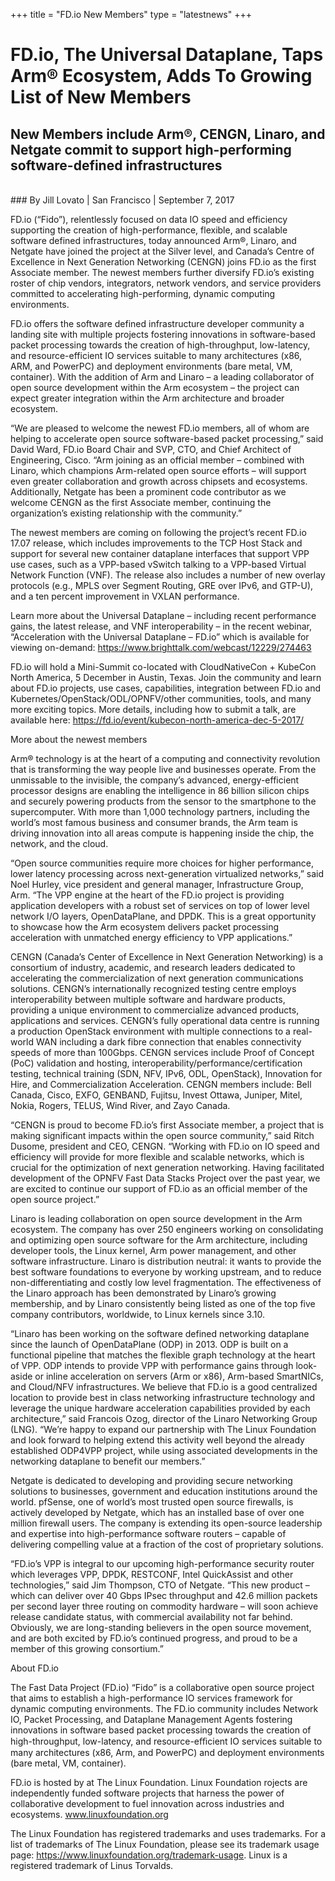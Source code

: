 +++
title = "FD.io New Members"
type = "latestnews"
+++

# FD.io, The Universal Dataplane, Taps Arm® Ecosystem, Adds To Growing List of New Members
## New Members include Arm®, CENGN, Linaro, and Netgate commit to support high-performing software-defined infrastructures
<br>
### By Jill Lovato | San Francisco | September 7, 2017 

FD.io (“Fido”), relentlessly focused on data IO speed and efficiency supporting the creation of high-performance, flexible, and scalable software defined infrastructures, today announced Arm®, Linaro, and Netgate have joined the project at the Silver level, and Canada’s Centre of Excellence in Next Generation Networking (CENGN) joins FD.io as the first Associate member. The newest members further diversify FD.io’s existing roster of chip vendors, integrators, network vendors, and service providers committed to accelerating high-performing, dynamic computing environments.

FD.io offers the software defined infrastructure developer community a landing site with multiple projects fostering innovations in software-based packet processing towards the creation of high-throughput, low-latency, and resource-efficient IO services suitable to many architectures (x86, ARM, and PowerPC) and deployment environments (bare metal, VM, container). With the addition of Arm and Linaro – a leading collaborator of open source development within the Arm ecosystem – the project can expect greater integration within the Arm architecture and broader ecosystem.

“We are pleased to welcome the newest FD.io members, all of whom are helping to accelerate open source software-based packet processing,” said David Ward, FD.io Board Chair and SVP, CTO, and Chief Architect of Engineering, Cisco. “Arm joining as an official member – combined with Linaro, which champions Arm-related open source efforts – will support even greater collaboration and growth across chipsets and ecosystems. Additionally, Netgate has been a prominent code contributor as we welcome CENGN as the first Associate member, continuing the organization’s existing relationship with the community.”

The newest members are coming on following the project’s recent FD.io 17.07 release, which includes improvements to the TCP Host Stack and support for several new container dataplane interfaces that support VPP use cases, such as a VPP-based vSwitch talking to a VPP-based Virtual Network Function (VNF). The release also includes a number of new overlay protocols (e.g., MPLS over Segment Routing, GRE over IPv6, and GTP-U), and a ten percent improvement in VXLAN performance.

Learn more about the Universal Dataplane – including recent performance gains, the latest release, and VNF interoperability – in the recent webinar, “Acceleration with the Universal Dataplane – FD.io” which is available for viewing on-demand: https://www.brighttalk.com/webcast/12229/274463

FD.io will hold a Mini-Summit co-located with CloudNativeCon + KubeCon North America, 5 December in Austin, Texas. Join the community and learn about FD.io projects, use cases, capabilities, integration between FD.io and Kubernetes/OpenStack/ODL/OPNFV/other communities, tools, and many more exciting topics. More details, including how to submit a talk, are available here: https://fd.io/event/kubecon-north-america-dec-5-2017/

More about the newest members

Arm® technology is at the heart of a computing and connectivity revolution that is transforming the way people live and businesses operate. From the unmissable to the invisible, the company’s advanced, energy-efficient processor designs are enabling the intelligence in 86 billion silicon chips and securely powering products from the sensor to the smartphone to the supercomputer. With more than 1,000 technology partners, including the world’s most famous business and consumer brands, the Arm team is driving innovation into all areas compute is happening inside the chip, the network, and the cloud.

“Open source communities require more choices for higher performance, lower latency processing across next-generation virtualized networks,” said Noel Hurley, vice president and general manager, Infrastructure Group, Arm. “The VPP engine at the heart of the FD.io project is providing application developers with a robust set of services on top of lower level network I/O layers, OpenDataPlane, and DPDK. This is a great opportunity to showcase how the Arm ecosystem delivers packet processing acceleration with unmatched energy efficiency to VPP applications.”

CENGN (Canada’s Center of Excellence in Next Generation Networking) is a consortium of industry, academic, and research leaders dedicated to accelerating the commercialization of next generation communications solutions. CENGN’s internationally recognized testing centre employs interoperability between multiple software and hardware products, providing a unique environment to commercialize advanced products, applications and services. CENGN’s fully operational data centre is running a production OpenStack environment with multiple connections to a real-world WAN including a dark fibre connection that enables connectivity speeds of more than 100Gbps. CENGN services include Proof of Concept (PoC) validation and hosting, interoperability/performance/certification testing, technical training (SDN, NFV, IPv6, ODL, OpenStack), Innovation for Hire, and Commercialization Acceleration. CENGN members include: Bell Canada, Cisco, EXFO, GENBAND, Fujitsu, Invest Ottawa, Juniper, Mitel, Nokia, Rogers, TELUS,  Wind River, and Zayo Canada.

“CENGN is proud to become FD.io’s first Associate member, a project that is making significant impacts within the open source community,” said Ritch Dusome, president and CEO, CENGN. “Working with FD.io on IO speed and efficiency will provide for more flexible and scalable networks, which is crucial for the optimization of next generation networking. Having facilitated development of the OPNFV Fast Data Stacks Project over the past year, we are excited to continue our support of FD.io as an official member of the open source project.”

Linaro is leading collaboration on open source development in the Arm ecosystem. The company has over 250 engineers working on consolidating and optimizing open source software for the Arm architecture, including developer tools, the Linux kernel, Arm power management, and other software infrastructure. Linaro is distribution neutral: it wants to provide the best software foundations to everyone by working upstream, and to reduce non-differentiating and costly low level fragmentation. The effectiveness of the Linaro approach has been demonstrated by Linaro’s growing membership, and by Linaro consistently being listed as one of the top five company contributors, worldwide, to Linux kernels since 3.10.

“Linaro has been working on the software defined networking dataplane since the launch of OpenDataPlane (ODP) in 2013. ODP is built on a functional pipeline that matches the flexible graph technology at the heart of VPP. ODP intends to provide VPP with performance gains through look-aside or inline acceleration on servers (Arm or x86), Arm-based SmartNICs, and Cloud/NFV infrastructures. We believe that FD.io is a good centralized location to provide best in class networking infrastructure technology and leverage the unique hardware acceleration capabilities provided by each architecture,” said Francois Ozog, director of the Linaro Networking Group (LNG). “We’re happy to expand our partnership with The Linux Foundation and look forward to helping extend this activity well beyond the already established ODP4VPP project, while using associated developments in the networking dataplane to benefit our members.”  

Netgate is dedicated to developing and providing secure networking solutions to businesses, government and education institutions around the world. pfSense, one of world’s most trusted open source firewalls, is actively developed by Netgate, which has an installed base of over one million firewall users. The company is extending its open-source leadership and expertise into high-performance software routers – capable of delivering compelling value at a fraction of the cost of proprietary solutions.

“FD.io’s VPP is integral to our upcoming high-performance security router which leverages VPP, DPDK, RESTCONF, Intel QuickAssist and other technologies,” said Jim Thompson, CTO of Netgate. “This new product – which can deliver over 40 Gbps IPsec throughput and 42.6 million packets per second layer three routing on commodity hardware – will soon achieve release candidate status, with commercial availability not far behind. Obviously, we are long-standing believers in the open source movement, and are both excited by FD.io’s continued progress, and proud to be a member of this growing consortium.”

About FD.io

The Fast Data Project (FD.io) “Fido” is a collaborative open source project that aims to establish a high-performance IO services framework for dynamic computing environments. The FD.io community includes Network IO, Packet Processing, and Dataplane Management Agents fostering innovations in software based packet processing towards the creation of high-throughput, low-latency, and resource-eﬃcient IO services suitable to many architectures (x86, Arm, and PowerPC) and deployment environments (bare metal, VM, container).

FD.io is hosted by at The Linux Foundation. Linux Foundation rojects are independently funded software projects that harness the power of collaborative development to fuel innovation across industries and ecosystems. www.linuxfoundation.org

The Linux Foundation has registered trademarks and uses trademarks. For a list of trademarks of The Linux Foundation, please see its trademark usage page: https://www.linuxfoundation.org/trademark-usage. Linux is a registered trademark of Linus Torvalds.